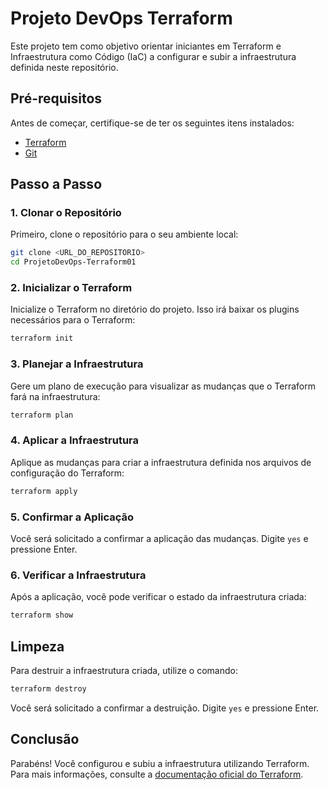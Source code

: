 # Projeto DevOps Terraform

Este projeto tem como objetivo orientar iniciantes em Terraform e Infraestrutura como Código (IaC) a configurar e subir a infraestrutura definida neste repositório.

## Pré-requisitos

Antes de começar, certifique-se de ter os seguintes itens instalados:

- [Terraform](https://www.terraform.io/downloads.html)
- [Git](https://git-scm.com/downloads)

## Passo a Passo

### 1. Clonar o Repositório

Primeiro, clone o repositório para o seu ambiente local:

```bash
git clone <URL_DO_REPOSITORIO>
cd ProjetoDevOps-Terraform01
```

### 2. Inicializar o Terraform

Inicialize o Terraform no diretório do projeto. Isso irá baixar os plugins necessários para o Terraform:

```bash
terraform init
```

### 3. Planejar a Infraestrutura

Gere um plano de execução para visualizar as mudanças que o Terraform fará na infraestrutura:

```bash
terraform plan
```

### 4. Aplicar a Infraestrutura

Aplique as mudanças para criar a infraestrutura definida nos arquivos de configuração do Terraform:

```bash
terraform apply
```

### 5. Confirmar a Aplicação

Você será solicitado a confirmar a aplicação das mudanças. Digite `yes` e pressione Enter.

### 6. Verificar a Infraestrutura

Após a aplicação, você pode verificar o estado da infraestrutura criada:

```bash
terraform show
```

## Limpeza

Para destruir a infraestrutura criada, utilize o comando:

```bash
terraform destroy
```

Você será solicitado a confirmar a destruição. Digite `yes` e pressione Enter.

## Conclusão

Parabéns! Você configurou e subiu a infraestrutura utilizando Terraform. Para mais informações, consulte a [documentação oficial do Terraform](https://www.terraform.io/docs/index.html).
